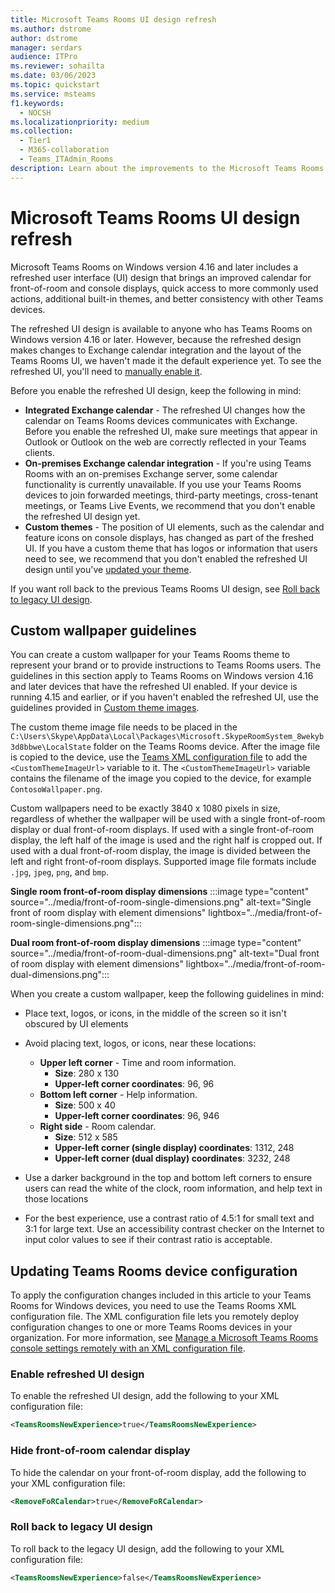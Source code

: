```yaml
---
title: Microsoft Teams Rooms UI design refresh
ms.author: dstrome
author: dstrome
manager: serdars
audience: ITPro
ms.reviewer: sohailta
ms.date: 03/06/2023
ms.topic: quickstart
ms.service: msteams
f1.keywords: 
  - NOCSH
ms.localizationpriority: medium
ms.collection: 
  - Tier1
  - M365-collaboration
  - Teams_ITAdmin_Rooms
description: Learn about the improvements to the Microsoft Teams Rooms UI design.
---
```


# Microsoft Teams Rooms UI design refresh

Microsoft Teams Rooms on Windows version 4.16 and later includes a refreshed user interface (UI) design that brings an improved calendar for front-of-room and console displays, quick access to more commonly used actions, additional built-in themes, and better consistency with other Teams devices.

The refreshed UI design is available to anyone who has Teams Rooms on Windows version 4.16 or later. However, because the refreshed design makes changes to Exchange calendar integration and the layout of the Teams Rooms UI, we haven't made it the default experience yet. To see the refreshed UI, you'll need to [manually enable it](#enable-refreshed-ui-design).

Before you enable the refreshed UI design, keep the following in mind:

- **Integrated Exchange calendar** - The refreshed UI changes how the calendar on Teams Rooms devices communicates with Exchange. Before you enable the refreshed UI, make sure meetings that appear in Outlook or Outlook on the web are correctly reflected in your Teams clients.
- **On-premises Exchange calendar integration** - If you're using Teams Rooms with an on-premises Exchange server, some calendar functionality is currently unavailable. If you use your Teams Rooms devices to join forwarded meetings, third-party meetings, cross-tenant meetings, or Teams Live Events, we recommend that you don't enable the refreshed UI design yet.
- **Custom themes** - The position of UI elements, such as the calendar and feature icons on console displays, has changed as part of the freshed UI. If you have a custom theme that has logos or information that users need to see, we recommend that you don't enabled the refreshed UI design until you've [updated your theme](#custom-wallpaper-guidelines).

If you want roll back to the previous Teams Rooms UI design, see [Roll back to legacy UI design](#roll-back-to-legacy-ui-design).

## Custom wallpaper guidelines

You can create a custom wallpaper for your Teams Rooms theme to represent your brand or to provide instructions to Teams Rooms users. The guidelines in this section apply to Teams Rooms on Windows version 4.16 and later devices that have the refreshed UI enabled. If your device is running 4.15 and earlier, or if you haven't enabled the refreshed UI, use the guidelines provided in [Custom theme images](xml-config-file.md#custom-theme-images).

The custom theme image file needs to be placed in the `C:\Users\Skype\AppData\Local\Packages\Microsoft.SkypeRoomSystem_8wekyb3d8bbwe\LocalState` folder on the Teams Rooms device. After the image file is copied to the device, use the [Teams XML configuration file](xml-config-file.md) to add the `<CustomThemeImageUrl>` variable to it. The `<CustomThemeImageUrl>` variable contains the filename of the image you copied to the device, for example `ContosoWallpaper.png`.

Custom wallpapers need to be exactly 3840 x 1080 pixels in size, regardless of whether the wallpaper will be used with a single front-of-room display or dual front-of-room displays. If used with a single front-of-room display, the left half of the image is used and the right half is cropped out. If used with a dual front-of-room display, the image is divided between the left and right front-of-room displays. Supported image file formats include `.jpg`, `jpeg`, `png`, and `bmp`.

**Single room front-of-room display dimensions**
:::image type="content" source="../media/front-of-room-single-dimensions.png" alt-text="Single front of room display with element dimensions" lightbox="../media/front-of-room-single-dimensions.png":::

**Dual room front-of-room display dimensions**
:::image type="content" source="../media/front-of-room-dual-dimensions.png" alt-text="Dual front of room display with element dimensions" lightbox="../media/front-of-room-dual-dimensions.png":::

When you create a custom wallpaper, keep the following guidelines in mind:

- Place text, logos, or icons, in the middle of the screen so it isn't obscured by UI elements
- Avoid placing text, logos, or icons, near these locations:
  - **Upper left corner** - Time and room information.
    - **Size**: 280 x 130
    - **Upper-left corner coordinates**: 96, 96
  - **Bottom left corner** - Help information.
    - **Size**: 500 x 40
    - **Upper-left corner coordinates**: 96, 946
  - **Right side** - Room calendar.
    - **Size**: 512 x 585
    - **Upper-left corner (single display) coordinates**: 1312, 248
    - **Upper-left corner (dual display) coordinates**: 3232, 248

- Use a darker background in the top and bottom left corners to ensure users can read the white of the clock, room information, and help text in those locations
- For the best experience, use a contrast ratio of 4.5:1 for small text and 3:1 for large text. Use an accessibility contrast checker on the Internet to input color values to see if their contrast ratio is acceptable.

## Updating Teams Rooms device configuration

To apply the configuration changes included in this article to your Teams Rooms for Windows devices, you need to use the Teams Rooms XML configuration file. The XML configuration file lets you remotely deploy configuration changes to one or more Teams Rooms devices in your organization. For more information, see [Manage a Microsoft Teams Rooms console settings remotely with an XML configuration file](xml-config-file.md). 

### Enable refreshed UI design

To enable the refreshed UI design, add the following to your XML configuration file:

```xml
<TeamsRoomsNewExperience>true</TeamsRoomsNewExperience> 
```

### Hide front-of-room calendar display

To hide the calendar on your front-of-room display, add the following to your XML configuration file:

```xml
<RemoveFoRCalendar>true</RemoveFoRCalendar> 
```

### Roll back to legacy UI design

To roll back to the legacy UI design, add the following to your XML configuration file:

```xml
<TeamsRoomsNewExperience>false</TeamsRoomsNewExperience> 
```

